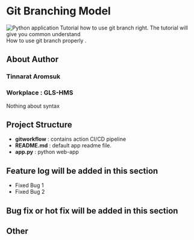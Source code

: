 # Git Branching Model
  ![Python application](https://github.com/tinnaratA/git-branching/workflows/Python%20application/badge.svg)
  Tutorial how to use git branch right. The tutorial will give you common understand<br>
  How to use git branch properly .

## About Author
  ### Tinnarat Aromsuk
  ### Workplace : GLS-HMS
  Nothing about syntax
  
## Project Structure
  - **gitworkflow** : contains action CI/CD pipeline
  - **README.md** : default app readme file.
  - **app.py** : python web-app
  
  
## Feature log will be added in this section
   - Fixed Bug 1
   - Fixed Bug 2 

## Bug fix or hot fix will be added in this section

## Other

